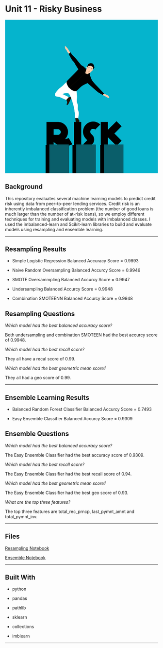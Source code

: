 # Unit 11 - Risky Business
 
![Risk](Images/risk.png)

## Background

This repository evaluates several machine learning models to predict credit risk using data from peer-to-peer lending services. Credit risk is an inherently imbalanced classification problem (the number of good loans is much larger than the number of at-risk loans), so we employ different techniques for training and evaluating models with imbalanced classes. I used the imbalanced-learn and Scikit-learn libraries to build and evaluate models using resampling and ensemble learning.

- - -

## Resampling Results

* Simple Logistic Regression Balanced Accuracy Score = 0.9893

* Naive Random Oversampling Balanced Accurcy Score = 0.9946

* SMOTE Oversammpling Balanced Accurcy Score = 0.9947

* Undersampling Balanced Accurcy Score = 0.9948

* Combination SMOTEENN Balanced Accurcy Score = 0.9948

## Resampling Questions

*Which model had the best balanced accuracy score?*

Both undersampling and combination SMOTEEN had the best accurcy score of 0.9948.

*Which model had the best recall score?*

They all have a recal score of 0.99.

*Which model had the best geometric mean score?*

They all had a geo score of 0.99.

- - -

## Ensemble Learning Results 

* Balanced Random Forest Classifier Balanced Accurcy Score = 0.7493

* Easy Ensemble Classifier Balanced Accurcy Score = 0.9309

## Ensemble Questions

*Which model had the best balanced accuracy score?*

The Easy Ensemble Classifier had the best accuracy score of 0.9309.

*Which model had the best recall score?*

The Easy Ensemble Classifier had the best recall score of 0.94.

*Which model had the best geometric mean score?*

The Easy Ensemble Classifier had the best geo score of 0.93.

*What are the top three features?*

The top three features are total_rec_prncp, last_pymnt_amnt and total_pymnt_inv.

- - -

## Files

[Resampling Notebook](My_Code/credit_risk_resampling.ipynb)

[Ensemble Notebook](My_Code/credit_risk_ensemble.ipynb)

- - -

## Built With

* python

* pandas

* pathlib

* sklearn

* collections

* imblearn

- - -